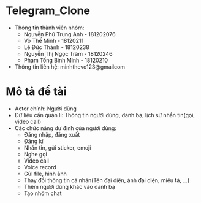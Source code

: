 # Telegram_Clone

- Thông tin thành viên nhóm:  
  - Nguyễn Phú Trung Anh - 181202076  
  - Võ Thế Minh - 18120211  
  - Lê Đức Thành - 18120238  
  - Nguyễn Thị Ngọc Trâm - 18120246  
  - Phạm Tống Bình Minh - 18120210  
- Thông tin liên hệ: minhthevo123@gmailcom
# Mô tả đề tài
- Actor chính: Người dùng
- Dữ liệu cần quản lí: Thông tin người dùng, danh bạ, lịch sử nhắn tin(gọi, video call)
- Các chức năng dự định của người dùng:
    - Đăng nhập, đăng xuất
    - Đăng kí
    - Nhắn tin, gửi sticker, emoji
    - Nghe gọi
    - Video call
    - Voice record
    - Gửi file, hình ảnh
    - Thay đổi thông tin cá nhân(Tên đại diện, ảnh đại diện, miêu tả, ...)
    - Thêm người dùng khác vào danh bạ
    - Tạo nhóm chat

